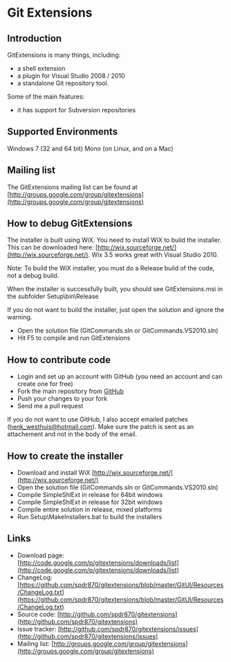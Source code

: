 # Git Extensions

## Introduction

GitExtensions is many things, including:
* a shell extension
* a plugin for Visual Studio 2008 / 2010
* a standalone Git repository tool.

Some of the main features:
* it has support for Subversion repositories

## Supported Environments

Windows 7 (32 and 64 bit)
Mono (on Linux, and on a Mac)

## Mailing list

The GitExtensions mailing list can be found at [http://groups.google.com/group/gitextensions](http://groups.google.com/group/gitextensions)

## How to debug GitExtensions

The installer is built using WiX. You need to install WiX to build the installer. This can be downloaded here: [http://wix.sourceforge.net/](http://wix.sourceforge.net/).  Wix 3.5 works great with Visual Studio 2010.

Note: To build the WiX installer, you must do a Release build of the code, not a debug build.

When the installer is successfully built, you should see GitExtensions.msi in the subfolder Setup\bin\Release

If you do not want to build the installer, just open the solution and ignore the warning.

* Open the solution file (GitCommands.sln or GitCommands.VS2010.sln)
* Hit F5 to compile and run GitExtensions

## How to contribute code

* Login and set up an account with GitHub (you need an account and can create one for free)
* Fork the main repository from [GitHub](http://github.com/spdr870/gitextensions)
* Push your changes to your fork
* Send me a pull request

If you do not want to use GitHub, I also accept emailed patches (henk_westhuis@hotmail.com).  Make sure the patch is sent as an attachement and not in the body of the email.

## How to create the installer

* Download and install WiX [http://wix.sourceforge.net/](http://wix.sourceforge.net/)
* Open the solution file (GitCommands.sln or GitCommands.VS2010.sln)
* Compile SimpleShlExt in release for 64bit windows
* Compile SimpleShlExt in release for 32bit windows
* Compile entire solution in release, mixed platforms
* Run Setup\MakeInstallers.bat to build the installers

## Links

* Download page: [http://code.google.com/p/gitextensions/downloads/list](http://code.google.com/p/gitextensions/downloads/list)
* ChangeLog: [https://github.com/spdr870/gitextensions/blob/master/GitUI/Resources/ChangeLog.txt](https://github.com/spdr870/gitextensions/blob/master/GitUI/Resources/ChangeLog.txt)
* Source code: [http://github.com/spdr870/gitextensions](http://github.com/spdr870/gitextensions)
* Issue tracker: [http://github.com/spdr870/gitextensions/issues](http://github.com/spdr870/gitextensions/issues)
* Mailing list: [http://groups.google.com/group/gitextensions](http://groups.google.com/group/gitextensions)

